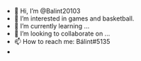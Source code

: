 - 👋 Hi, I’m @Balint20103
- 👀 I’m interested in games and basketball.
- 🌱 I’m currently learning ...
- 💞️ I’m looking to collaborate on ...
- 📫 How to reach me: Bálint#5135
-

<!---
Balint20103/Balint20103 is a ✨ special ✨ repository because its `README.md` (this file) appears on your GitHub profile.
You can click the Preview link to take a look at your changes.
--->
